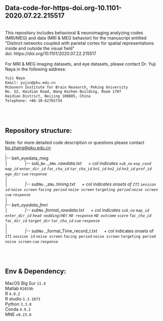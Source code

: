 ## Data-code-for-https-doi.org-10.1101-2020.07.22.215517
<br />
This repository includes behavioral & neuroimaging analyzing codes (MRI/MEG) and data (MRI & MEG behavior) for the manuscript entitled "Distinct networks coupled with parietal cortex for spatial representations inside and outside the visual field" <br />
doi: https://doi.org/10.1101/2020.07.22.215517  
<br /><br />
For MRI & MEG imaging datasets, and eye datasets, please contact Dr. Yuji Naya in the following address:
<br />

``` diff
Yuji Naya
Email: yujin@pku.edu.cn
McGovern Institute for Brain Research, Peking University
No. 52, Haidian Road, Wang Kezhen Building, Room 1707
Haidian District, Beijing 100805, China
Telephone: +86-10-62765734
```


<br /><br />
## Repository structure:
Note: for more detailed code description or questions please contact bo.zhang@pku.edu.cn
<br />
.<br />
|-- beh_eyedata_meg <br />
│&emsp;&emsp;&emsp;&emsp;|-- sub_`No.`_s`No.`_rawdata.txt &emsp; + col indicates `sub_no` `exp_cond` `map_id` `enter_dir_id` `fac_cha_id` `tar_cha_id` `hn1_id` `hn2_id` `hn3_id` `prof_id` `ego_dir` `cue` `response` <br />
│&emsp;&emsp;&emsp;&emsp;<br />
│&emsp;&emsp;&emsp;&emsp;|-- sub_`No.`_s`No.`_timing.txt &emsp; + col indicates onsets of `ITI` `session id` `noise screen` `facing period` `noise screen` `targeting period` `noise screen` `cue` `response` <br />
│&emsp;&emsp;&emsp;&emsp;<br />
|-- beh_eyedata_fmri <br />
│&emsp;&emsp;&emsp;&emsp;|-- sub_`No.`_formal_rawdata.txt &emsp; + col indicates `sub_no` `map_id` `enter_dir_id` `head nodding(HD)` `HD response` `HD outcome` `score` `fac_cha_id` `fac_dir_id` `target_dir` `tar_cha_id` `cue` `response` <br />
│&emsp;&emsp;&emsp;&emsp;<br />
│&emsp;&emsp;&emsp;&emsp;|-- sub_`No.`_formal_Time_record_t.txt &emsp; + col indicates onsets of `ITI` `session id` `noise screen` `facing period` `noise screen` `targeting period` `noise screen` `cue` `response` <br />

        

<br /><br />
## Env & Dependency:
MacOS Big Sur `11.4`<br />
Matlab `R2019b`<br />
R `4.0.2`<br />
R studio `1.3.1073`<br />
Python `3.3.8`<br />
Conda `4.9.2`<br />
MNE `v0.23.0`<br />

